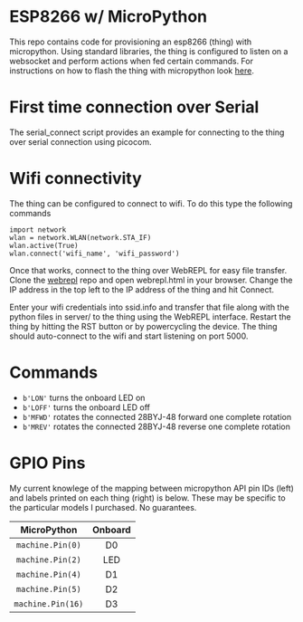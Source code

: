 # ESP8266 w/ MicroPython
This repo contains code for provisioning an esp8266 (thing) with micropython. Using standard libraries, the thing is configured to listen on a websocket and perform actions when fed certain commands. For instructions on how to flash the thing with micropython look [here](https://docs.micropython.org/en/latest/esp8266/tutorial/index.html).

# First time connection over Serial
The serial_connect script provides an example for connecting to the thing over serial connection using picocom.

# Wifi connectivity
The thing can be configured to connect to wifi. To do this type the following commands
```
import network
wlan = network.WLAN(network.STA_IF)
wlan.active(True)
wlan.connect('wifi_name', 'wifi_password')
```

Once that works, connect to the thing over WebREPL for easy file transfer. Clone the [webrepl](https://github.com/micropython/webrepl) repo and open webrepl.html in your browser. Change the IP address in the top left to the IP address of the thing and hit Connect.

Enter your wifi credentials into ssid.info and transfer that file along with the python files in server/ to the thing using the WebREPL interface. Restart the thing by hitting the RST button or by powercycling the device. The thing should auto-connect to the wifi and start listening on port 5000.

# Commands
- `b'LON'` turns the onboard LED on
- `b'LOFF'` turns the onboard LED off
- `b'MFWD'` rotates the connected 28BYJ-48 forward one complete rotation
- `b'MREV'` rotates the connected 28BYJ-48 reverse one complete rotation

# GPIO Pins
My current knowlege of the mapping between micropython API pin IDs (left) and labels printed on each thing (right) is below. These may be specific to the particular models I purchased. No guarantees.

|    MicroPython    | Onboard |
| :---------------: | :-----: |
| `machine.Pin(0)`  | D0      |
| `machine.Pin(2)`  | LED     |
| `machine.Pin(4)`  | D1      |
| `machine.Pin(5)`  | D2      |
| `machine.Pin(16)` | D3      |
